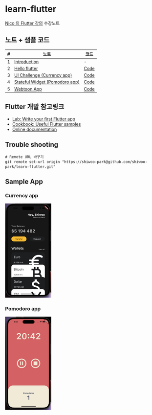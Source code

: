 # learn-flutter

[Nico 의 Flutter 강의](https://nomadcoders.co/flutter-for-beginners) 수강노트


## 노트 + 샘플 코드

| #   | 노트                             | 코드 |
| --- | -------------------------------- | ---- |
| 1   | [Introduction](/docs/1_intro.md) | -    |
| 2   | [Hello flutter](/docs/2_hello_flutter.md) | [Code](/codes/2_hello_flutter.dart) |
| 3   | [UI Challenge (Currency app)](/docs/3_ui_challenge.md) | [Code](/lib/screens/currency_screen.dart) |
| 4   | [Stateful Widget (Pomodoro app)](/docs/4_stateful_widgets.md) | [Code](/lib/screens/pomodoro_screen.dart) |
| 5   | [Webtoon App](/docs/5_webtoon_app.md) | [Code](/lib/screens/webtoon/home_screen.dart) |

## Flutter 개발 참고링크
- [Lab: Write your first Flutter app](https://docs.flutter.dev/get-started/codelab)
- [Cookbook: Useful Flutter samples](https://docs.flutter.dev/cookbook)
- [Online documentation](https://docs.flutter.dev/)

## Trouble shooting

```shell
# Remote URL 바꾸기
git remote set-url origin "https://shiwoo-park@github.com/shiwoo-park/learn-flutter.git"
```

## Sample App

### Currency app
<img src="/resources/currency_app.png" width=30% height=30%>

### Pomodoro app
<img src="/resources/pomodoro_app.png" width=30% height=30%>